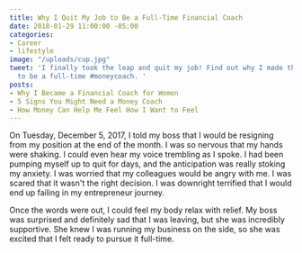 ```yaml
---
title: Why I Quit My Job to Be a Full-Time Financial Coach
date: 2018-01-29 11:00:00 -05:00
categories:
- Career
- lifestyle
image: "/uploads/cup.jpg"
tweet: 'I finally took the leap and quit my job! Find out why I made the decision
  to be a full-time #moneycoach. '
posts:
- Why I Became a Financial Coach for Women
- 5 Signs You Might Need a Money Coach
- How Money Can Help Me Feel How I Want to Feel
---
```


On Tuesday, December 5, 2017, I told my boss that I would be resigning from my position at the end of the month. I was so nervous that my hands were shaking. I could even hear my voice trembling as I spoke. I had been pumping myself up to quit for days, and the anticipation was really stoking my anxiety. I was worried that my colleagues would be angry with me. I was scared that it wasn't the right decision. I was downright terrified that I would end up failing in my entrepreneur journey.

Once the words were out, I could feel my body relax with relief. My boss was surprised and definitely sad that I was leaving, but she was incredibly supportive. She knew I was running my business on the side, so she was excited that I felt ready to pursue it full-time.